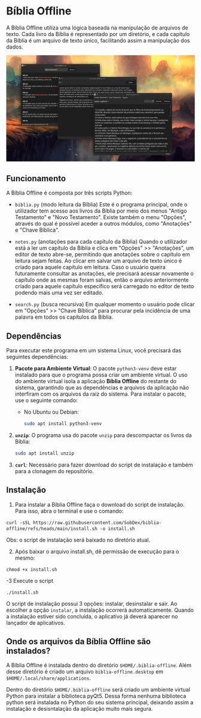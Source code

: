 # Bíblia Offline
A Bíblia Offline utiliza uma lógica baseada na manipulação de arquivos de texto. Cada livro da Bíblia é representado por um diretório, e cada capítulo da Bíblia é um arquivo de texto único, facilitando assim a manipulação dos dados.

![Screenshot do Projeto](https://github.com/SobDex/biblia-offline/raw/main/Screenshot1.png)
## Funcionamento
A Bíblia Offline é composta por três scripts Python:
- `biblia.py` (modo leitura da Bíblia)
  Este é o programa principal, onde o utilizador tem acesso aos livros da Bíblia por meio dos menus "Antigo Testamento" e "Novo Testamento". Existe também o menu "Opções", através do qual é possível aceder a outros módulos, como "Anotações" e "Chave Bíblica".
  
- `notes.py` (anotações para cada capítulo da Bíblia)
  Quando o utilizador está a ler um capítulo da Bíblia e clica em "Opções" >> "Anotações", um editor de texto abre-se, permitindo que anotações sobre o capítulo em leitura sejam feitas. Ao clicar em salvar um arquivo de texto único é criado para aquele capítulo em leitura. Caso o usuário queira futuramente consultar as anotações, ele precisará acessar novamente o capítulo onde as mesmas foram salvas, então o arquivo anteriormente criado para aquele capítulo específico será carregado no editor de texto podendo mais uma vez ser editado.   

- `search.py` (busca recursiva)
  Em qualquer momento o usuário pode clicar em "Opções" >> "Chave Bíblica" para procurar pela incidência de uma palavra em todos os capítulos da Bíblia.

## Dependências

Para executar este programa em um sistema Linux, você precisará das seguintes dependências:

1. **Pacote para Ambiente Virtual**: O pacote `python3-venv` deve estar instalado para que o programa possa criar um ambiente virtual. O uso do ambiente virtual isola a aplicação **Bíblia Offline** do restante do sistema, garantindo que as dependências e arquivos da aplicação não interfiram com os arquivos da raiz do sistema. Para instalar o pacote, use o seguinte comando:

   - No Ubuntu ou Debian:
     ```bash
     sudo apt install python3-venv
     ```

2. **`unzip`**: O programa usa do pacote `unzip` para descompactar os livros da Bíblia:

   ```bash
   sudo apt install unzip

3. **`curl`**: Necessário para fazer download do script de instalação e também para a clonagem do repositório.

## Instalação
1. Para instalar a Bíblia Offline faça o download do script de instalação. Para isso, abra o terminal e use o comando:
```
curl -sSL https://raw.githubusercontent.com/SobDex/biblia-offline/refs/heads/main/install.sh -o install.sh
```
Obs: o script de instalação será baixado no diretório atual.

2. Após baixar o arquivo install.sh, dê permissão de execução para o mesmo:
```
chmod +x install.sh
```

-3 Execute o script
```
./install.sh
```
O script de instalação possui 3 opções: instalar, desinstalar e sair.
Ao escolher a opção `instalar`, a instalação ocorrerá automaticamente. Quando a instalação estiver sido concluída, o aplicativo já deverá aparecer no lançador de aplicativos.

## Onde os arquivos da Bíblia Offline são instalados?

A Bíblia Offline é instalada dentro do diretório `$HOME/.biblia-offline`. Além desse diretório é criado um arquivo `biblia-offline.desktop` em `$HOME/.local/share/applications`.

Dentro do diretório `$HOME/.biblia-offline` será criado um ambiente virtual Python para instalar a biblioteca pyQt5. Dessa forma nenhuma biblioteca python será instalada no Python do seu sistema principal, deixando assim a instalação e desisntalação da aplicação muito mais segura.
